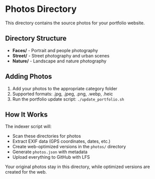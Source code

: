 # Photos Directory

This directory contains the source photos for your portfolio website.

## Directory Structure

- **Faces/** - Portrait and people photography
- **Street/** - Street photography and urban scenes  
- **Nature/** - Landscape and nature photography

## Adding Photos

1. Add your photos to the appropriate category folder
2. Supported formats: .jpg, .jpeg, .png, .webp, .heic
3. Run the portfolio update script: `./update_portfolio.sh`

## How It Works

The indexer script will:
- Scan these directories for photos
- Extract EXIF data (GPS coordinates, dates, etc.)
- Create web-optimized versions in the `photos/` directory
- Generate `photos.json` with metadata
- Upload everything to GitHub with LFS

Your original photos stay in this directory, while optimized versions are created for the web.
